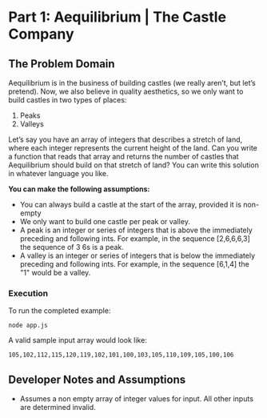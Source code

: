 # Part 1: Aequilibrium | The Castle Company

## The Problem Domain

Aequilibrium is in the business of building castles (we really aren’t, but let’s pretend). Now, we also
believe in quality aesthetics, so we only want to build castles in two types of places:

1. Peaks
2. Valleys

Let’s say you have an array of integers that describes a stretch of land, where each integer represents the
current height of the land. Can you write a function that reads that array and returns the number of
castles that Aequilibrium should build on that stretch of land? You can write this solution in whatever
language you like.

**You can make the following assumptions:**
* You can always build a castle at the start of the array, provided it is non-empty
* We only want to build one castle per peak or valley.
* A peak is an integer or series of integers that is above the immediately preceding and following
ints. For example, in the sequence [2,6,6,6,3] the sequence of 3 6s is a peak.
* A valley is an integer or series of integers that is below the immediately preceding and
following ints. For example, in the sequence [6,1,4] the "1" would be a valley.

### Execution

To run the completed example:

```
node app.js
```

A valid sample input array would look like:
```
105,102,112,115,120,119,102,101,100,103,105,110,109,105,100,106
```

## Developer Notes and Assumptions

* Assumes a non empty array of integer values for input.  All other inputs are determined invalid.
